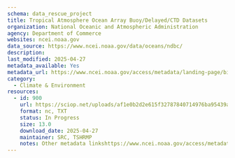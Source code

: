 ```yaml
---
schema: data_rescue_project 
title: Tropical Atmosphere Ocean Array Buoy/Delayed/CTD Datasets
organization: National Oceanic and Atmospheric Administration
agency: Department of Commerce
websites: ncei.noaa.gov
data_source: https://www.ncei.noaa.gov/data/oceans/ndbc/
description: 
last_modified: 2025-04-27
metadata_available: Yes
metadata_url: https://www.ncei.noaa.gov/access/metadata/landing-page/bin/iso?id=gov.noaa.nodcNDBC-TAOBuoy
category:
  - Climate & Environment 
resources:
  - id: 900
    url: https://sciop.net/uploads/af1e0b2d2e615f32787840714976ba95439a0b42
    format: nc, TXT
    status: In Progress
    size: 13.0
    download_date: 2025-04-27
    maintainer: SRC, TSHRMP
    notes: Other metadata linkshttps://www.ncei.noaa.gov/access/metadata/landing-page/bin/iso?id=gov.noaa.nodcNDBC-TAOFullReshttps://www.ncei.noaa.gov/access/metadata/landing-page/bin/iso?id=gov.noaa.nodcNDBC-TAOCTDNew corrected/updated torrent. Alternate torrent location https://academictorrents.com/details/af1e0b2d2e615f32787840714976ba95439a0b42
---
```

